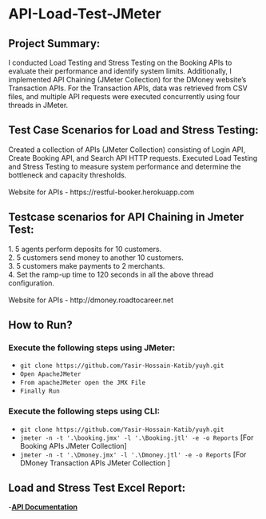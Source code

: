 # API-Load-Test-JMeter


<h2>Project Summary:</h2> 
I conducted Load Testing and Stress Testing on the Booking APIs to evaluate their performance and identify system limits. Additionally, I implemented API Chaining (JMeter Collection) for the DMoney website’s Transaction APIs. For the Transaction APIs, data was retrieved from CSV files, and multiple API requests were executed concurrently using four threads in JMeter.

<h2>Test Case Scenarios for Load and Stress Testing:</h2>
Created a collection of APIs (JMeter Collection) consisting of Login API, Create Booking API, and Search API HTTP requests.
Executed Load Testing and Stress Testing to measure system performance and determine the bottleneck and capacity thresholds.<br>
<br>
Website for APIs - https://restful-booker.herokuapp.com

<h2>Testcase scenarios for API Chaining in Jmeter Test: </h2>
1. 5 agents perform deposits for 10 customers.<br>
2. 5 customers send money to another 10 customers.<br>
3. 5 customers make payments to 2 merchants.<br>
4. Set the ramp-up time to 120 seconds in all the above thread configuration.<br>
<br>
Website for APIs - http://dmoney.roadtocareer.net

<h2>How to Run?</h2>

<h3> Execute the following steps using JMeter: </h3> 
   
  - ``` git clone https://github.com/Yasir-Hossain-Katib/yuyh.git ```<br>
  - ``` Open ApacheJMeter ``` <br>
  - ``` From apacheJMeter open the JMX File ```<br> 
  - ``` Finally Run ```

<h3>Execute the following steps using CLI: </h3>

  - ``` git clone https://github.com/Yasir-Hossain-Katib/yuyh.git ```
  - ``` jmeter -n -t '.\booking.jmx' -l '.\Booking.jtl' -e -o Reports ``` [For Booking APIs JMeter Collection] <br>
  - ``` jmeter -n -t '.\Dmoney.jmx' -l '.\Dmoney.jtl' -e -o Reports ``` [For DMoney Transaction APIs JMeter Collection ]

<h2>Load and Stress Test Excel Report:</h2>

 -**[API Documentation](https://docs.google.com/spreadsheets/d/1iGBD9d_MBbxWRMku1ZJT4yFe1w7vU-ic3HExp-wUkZI/edit?gid=0#gid=0)**  
